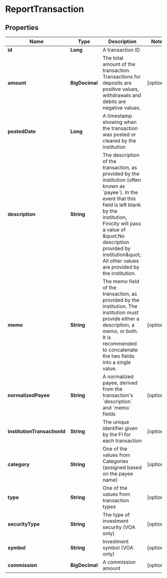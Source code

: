 

# ReportTransaction


## Properties

| Name | Type | Description | Notes |
|------------ | ------------- | ------------- | -------------|
|**id** | **Long** | A transaction ID |  |
|**amount** | **BigDecimal** | The total amount of the transaction. Transactions for deposits are positive values, withdrawals and debits are negative values. |  [optional] |
|**postedDate** | **Long** | A timestamp showing when the transaction was posted or cleared by the institution |  |
|**description** | **String** | The description of the transaction, as provided by the institution (often known as &#x60;payee&#x60;). In the event that this field is left blank by the institution, Finicity will pass a value of \&quot;No description provided by institution\&quot;. All other values are provided by the institution. |  |
|**memo** | **String** | The memo field of the transaction, as provided by the institution. The institution must provide either a description, a memo, or both. It is recommended to concatenate the two fields into a single value. |  [optional] |
|**normalizedPayee** | **String** | A normalized payee, derived from the transaction&#39;s &#x60;description&#x60; and &#x60;memo&#x60; fields |  [optional] |
|**institutionTransactionId** | **String** | The unique identifier given by the FI for each transaction |  [optional] |
|**category** | **String** | One of the values from Categories (assigned based on the payee name) |  [optional] |
|**type** | **String** | One of the values from transaction types |  [optional] |
|**securityType** | **String** | The type of investment security (VOA only) |  [optional] |
|**symbol** | **String** | Investment symbol (VOA only) |  [optional] |
|**commission** | **BigDecimal** | A commission amount |  [optional] |



